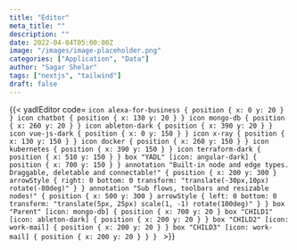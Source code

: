 ```yaml
---
title: "Editor"
meta_title: ""
description: ""
date: 2022-04-04T05:00:00Z
image: "/images/image-placeholder.png"
categories: ["Application", "Data"]
author: "Sagar Shelar"
tags: ["nextjs", "tailwind"]
draft: false
---
```


{{< yadlEditor code=
`icon alexa-for-business { position { x: 0 y: 20 } }
icon chatbot { position { x: 130 y: 20 } }
icon mongo-db { position { x: 260 y: 20 } }
icon ableton-dark { position { x: 390 y: 20 } }
icon vue-js-dark { position { x: 0 y: 150 } }
icon x-ray { position { x: 130 y: 150 } }
icon docker { position { x: 260 y: 150 } }
icon kubernetes { position { x: 390 y: 150 } }
icon terraform-dark { position { x: 510 y: 150 } }
box "YADL" [icon: angular-dark] {
    position {
        x: 700 y: 150
    }
}
annotation "Built-in node and edge types. Draggable, deletable and connectable!" {
    position {
        x: 200 y: 300
    }
    arrowStyle {
        right: 0
        bottom: 0
        transform: "translate(-30px,10px) rotate(-80deg)"
    }
}
annotation "Sub flows, toolbars and resizable nodes!" {
    position {
        x: 500 y: 300
    }
    arrowStyle {
        left: 0
        bottom: 0
        transform: "translate(5px, 25px) scale(1, -1) rotate(100deg)"
    }
}
box "Parent" [icon: mongo-db] {
    position {
        x: 700 y: 20
    }
    box "CHILD1" [icon: ableton-dark] {
        position {
            x: 200 y: 20
        }
    }
    box "CHILD2" [icon: work-mail] {
        position {
            x: 200 y: 20
        }
    }
    box "CHILD3" [icon: work-mail] {
        position {
            x: 200 y: 20
        }
    }
}
` >}}

